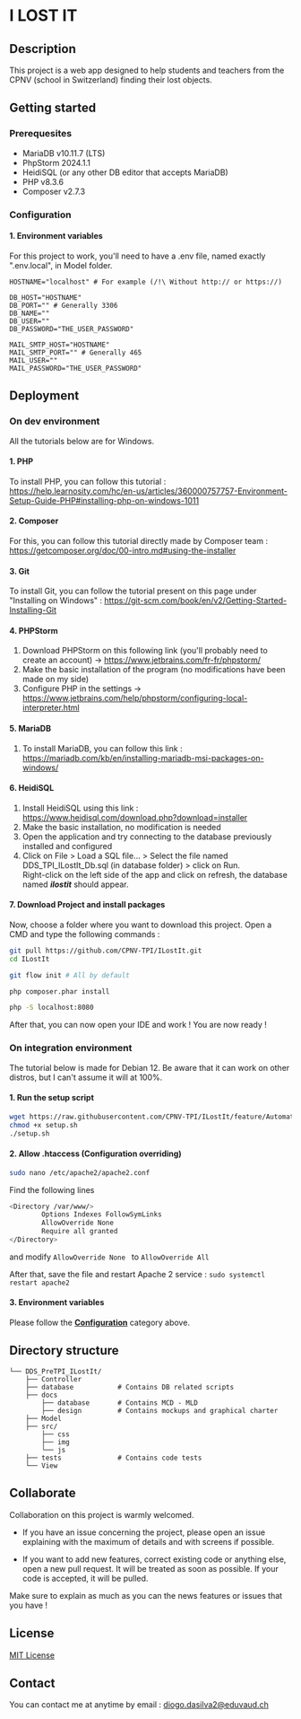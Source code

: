 # I LOST IT

## Description
This project is a web app designed to help students and teachers from the CPNV (school in Switzerland) finding their lost objects.

## Getting started

### Prerequesites

- MariaDB v10.11.7 (LTS)
- PhpStorm 2024.1.1
- HeidiSQL (or any other DB editor that accepts MariaDB)
- PHP v8.3.6
- Composer v2.7.3

### Configuration

#### 1. Environment variables
For this project to work, you'll need to have a .env file, named exactly ".env.local", in Model folder.

````dotenv
HOSTNAME="localhost" # For example (/!\ Without http:// or https://)

DB_HOST="HOSTNAME"
DB_PORT="" # Generally 3306
DB_NAME=""
DB_USER=""
DB_PASSWORD="THE_USER_PASSWORD"

MAIL_SMTP_HOST="HOSTNAME"
MAIL_SMTP_PORT="" # Generally 465
MAIL_USER=""
MAIL_PASSWORD="THE_USER_PASSWORD"
````

## Deployment

### On dev environment
All the tutorials below are for Windows.

#### 1. PHP
To install PHP, you can follow this tutorial : https://help.learnosity.com/hc/en-us/articles/360000757757-Environment-Setup-Guide-PHP#installing-php-on-windows-1011

#### 2. Composer
For this, you can follow this tutorial directly made by Composer team : https://getcomposer.org/doc/00-intro.md#using-the-installer

#### 3. Git
To install Git, you can follow the tutorial present on this page under "Installing on Windows" : https://git-scm.com/book/en/v2/Getting-Started-Installing-Git

#### 4. PHPStorm
1. Download PHPStorm on this following link (you'll probably need to create an account) -> https://www.jetbrains.com/fr-fr/phpstorm/
2. Make the basic installation of the program (no modifications have been made on my side)
3. Configure PHP in the settings -> https://www.jetbrains.com/help/phpstorm/configuring-local-interpreter.html

#### 5. MariaDB
1. To install MariaDB, you can follow this link : https://mariadb.com/kb/en/installing-mariadb-msi-packages-on-windows/

#### 6. HeidiSQL
1. Install HeidiSQL using this link : https://www.heidisql.com/download.php?download=installer
2. Make the basic installation, no modification is needed
3. Open the application and try connecting to the database previously installed and configured
4. Click on File > Load a SQL file... > Select the file named DDS_TPI_ILostIt_Db.sql (in database folder) > click on Run.
   <br> Right-click on the left side of the app and click on refresh, the database named ***ilostit*** should appear.

#### 7. Download Project and install packages
Now, choose a folder where you want to download this project. Open a CMD and type the following commands :

```bash
git pull https://github.com/CPNV-TPI/ILostIt.git
cd ILostIt

git flow init # All by default

php composer.phar install

php -S localhost:8080
```

After that, you can now open your IDE and work ! You are now ready !

### On integration environment

The tutorial below is made for Debian 12. Be aware that it can work on other distros, but I can't assume it will at 100%.

#### 1. Run the setup script
```bash
wget https://raw.githubusercontent.com/CPNV-TPI/ILostIt/feature/AutomaticSetup/setup.sh
chmod +x setup.sh
./setup.sh
```

#### 2. Allow .htaccess (Configuration overriding)
```bash
sudo nano /etc/apache2/apache2.conf
```

Find the following lines

```bash
<Directory /var/www/>
        Options Indexes FollowSymLinks
        AllowOverride None
        Require all granted
</Directory>
```

and modify ```AllowOverride None ``` to ```AllowOverride All ```

After that, save the file and restart Apache 2 service : ```sudo systemctl restart apache2```

#### 3. Environment variables

Please follow the [**Configuration**](https://github.com/CPNV-TPI/ILostIt/tree/develop?tab=readme-ov-file#1-environment-variables) category above.

## Directory structure

```
└── DDS_PreTPI_ILostIt/
    ├── Controller
    ├── database           # Contains DB related scripts
    ├── docs
        ├── database       # Contains MCD - MLD
        ├── design         # Contains mockups and graphical charter
    ├── Model
    ├── src/
        ├── css
        ├── img
        └── js
    ├── tests              # Contains code tests
    └── View
```

## Collaborate

Collaboration on this project is warmly welcomed.

- If you have an issue concerning the project, please open an issue explaining with the maximum of details and with screens if possible.

- If you want to add new features, correct existing code or anything else, open a new pull request. It will be treated as soon as possible.
If your code is accepted, it will be pulled.

Make sure to explain as much as you can the news features or issues that you have !

## License

[MIT License](https://github.com/CPNV-TPI/ILostIt/blob/develop/LICENSE)

## Contact

You can contact me at anytime by email : diogo.dasilva2@eduvaud.ch
